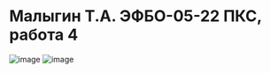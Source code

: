 # Малыгин Т.А. ЭФБО-05-22 ПКС, работа 4

![image](https://github.com/user-attachments/assets/84d16935-37ae-4d71-a296-9350d560e6a9)
![image](https://github.com/user-attachments/assets/57ad41e7-766a-4e85-aad1-3873f1eb6f8f)



